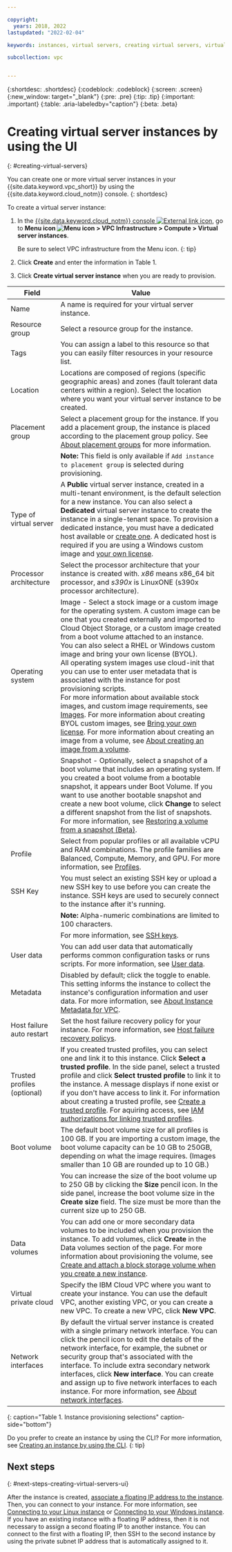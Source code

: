 ```yaml
---

copyright:
  years: 2018, 2022
lastupdated: "2022-02-04"

keywords: instances, virtual servers, creating virtual servers, virtual server instances, virtual machines, Virtual Servers for VPC, compute, vsi, creating, UI, console, generation 2, gen 2, metadata

subcollection: vpc


---
```


{:shortdesc: .shortdesc}
{:codeblock: .codeblock}
{:screen: .screen}
{:new_window: target="_blank"}
{:pre: .pre}
{:tip: .tip}
{:important: .important}
{:table: .aria-labeledby="caption"}
{:beta: .beta}

# Creating virtual server instances by using the UI
{: #creating-virtual-servers}

You can create one or more virtual server instances in your {{site.data.keyword.vpc_short}} by using the {{site.data.keyword.cloud_notm}} console.
{: shortdesc}

To create a virtual server instance:

1. In the [{{site.data.keyword.cloud_notm}} console ![External link icon](../icons/launch-glyph.svg "External link icon")](https://{DomainName}/vpc-ext), go to **Menu icon ![Menu icon](../icons/icon_hamburger.svg) > VPC Infrastructure > Compute > Virtual server instances**.

   Be sure to select VPC infrastructure from the Menu icon.
   {: tip}

2. Click **Create** and enter the information in Table 1.

3. Click **Create virtual server instance** when you are ready to provision.

| Field | Value |
|-------|-------|
| Name  | A name is required for your virtual server instance. |
| Resource group | Select a resource group for the instance. |
| Tags | You can assign a label to this resource so that you can easily filter resources in your resource list. |
| Location | Locations are composed of regions (specific geographic areas) and zones (fault tolerant data centers within a region). Select the location where you want your virtual server instance to be created. |
| Placement group | Select a placement group for the instance. If you add a placement group, the instance is placed according to the placement group policy. See [About placement groups](/docs/vpc?topic=vpc-about-placement-groups-for-vpc) for more information. |
| | **Note:** This field is only available if `Add instance to placement group` is selected during provisioning. |
| Type of virtual server | A **Public** virtual server instance, created in a multi-tenant environment, is the default selection for a new instance. You can also select a **Dedicated** virtual server instance to create the instance in a single-tenant space. To provision a dedicated instance, you must have a dedicated host available or [create one](/docs/vpc?topic=vpc-creating-dedicated-hosts-instances). A dedicated host is required if you are using a Windows custom image and [your own license](/docs/vpc?topic=vpc-byol-vpc-about#byol-vpc-windows). |
| Processor architecture | Select the processor architecture that your instance is created with. *x86* means x86_64 bit processor, and *s390x* is LinuxONE (s390x processor architecture).  |
| Operating system | Image - Select a stock image or a custom image for the operating system. A custom image can be one that you created externally and imported to Cloud Object Storage, or a custom image created from a boot volume attached to an instance.<br>You can also select a RHEL or Windows custom image and bring your own license (BYOL).<br>All operating system images use cloud-init that you can use to enter user metadata that is associated with the instance for post provisioning scripts.<br>For more information about available stock images, and custom image requirements, see [Images](/docs/vpc?topic=vpc-about-images). For more information about creating BYOL custom images, see [Bring your own license](/docs/vpc?topic=vpc-byol-vpc-about). For more information about creating an image from a volume, see [About creating an image from a volume](/docs/vpc?topic=vpc-image-from-volume-vpc). |
| | Snapshot - Optionally, select a snapshot of a boot volume that includes an operating system. If you created a boot volume from a bootable snapshot, it appears under Boot Volume. If you want to use another bootable snapshot and create a new boot volume, click **Change** to select a different snapshot from the list of snapshots. For more information, see [Restoring a volume from a snapshot (Beta)](/docs/vpc?topic=vpc-snapshots-vpc-restore). |
| Profile |  Select from popular profiles or all available vCPU and RAM combinations. The profile families are Balanced, Compute, Memory, and GPU. For more information, see [Profiles](/docs/vpc?topic=vpc-profiles). |
| SSH Key | You must select an existing SSH key or upload a new SSH key to use before you can create the instance. SSH keys are used to securely connect to the instance after it's running. |
| | **Note:** Alpha-numeric combinations are limited to 100 characters. |
| | For more information, see [SSH keys](/docs/vpc?topic=vpc-ssh-keys). |
| User data | You can add user data that automatically performs common configuration tasks or runs scripts. For more information, see [User data](/docs/vpc?topic=vpc-user-data). |
| Metadata | Disabled by default; click the toggle to enable. This setting informs the instance to collect the instance's configuration information and user data. For more information, see [About Instance Metadata for VPC](/docs/vpc?topic=vpc-imd-about). |
| Host failure auto restart | Set the host failure recovery policy for your instance. For more information, see [Host failure recovery policys](/docs/vpc?topic=vpc-host-failure-recovery-policies&interface=ui). |
| Trusted profiles (optional) | If you created trusted profiles, you can select one and link it to this instance. Click **Select a trusted profile**. In the side panel, select a trusted profile and click **Select trusted profile** to link it to the instance. A message displays if none exist or if you don't have access to link it. For information about creating a trusted profile, see [Create a trusted profile](/docs/account?topic=account-trustedprofile-compute-tutorial#trusted-profile-compute-create). For aquiring access, see [IAM authorizations for linking trusted profiles](/docs/vpc?topic=vpc-imd-trusted-profile-metadata&interface=ui#imd-iam-auth). |
| Boot volume | The default boot volume size for all profiles is 100 GB. If you are importing a custom image, the boot volume capacity can be 10 GB to 250GB, depending on what the image requires. (Images smaller than 10 GB are rounded up to 10 GB.) | 
| |You can increase the size of the boot volume up to 250 GB by clicking the **Size** pencil icon. In the side panel, increase the boot volume size in the **Create size** field. The size must be more than the current size up to 250 GB. |
| Data volumes | You can add one or more secondary data volumes to be included when you provision the instance. To add volumes, click **Create** in the Data volumes section of the page. For more information about provisioning the volume, see [Create and attach a block storage volume when you create a new instance](/docs/vpc?topic=vpc-creating-block-storage#create-from-vsi). |
| Virtual private cloud | Specify the IBM Cloud VPC where you want to create your instance. You can use the default VPC, another existing VPC, or you can create a new VPC. To create a new VPC, click **New VPC**. |
| Network interfaces | By default the virtual server instance is created with a single primary network interface. You can click the pencil icon to edit the details of the network interface, for example, the subnet or security group that's associated with the interface. To include extra secondary network interfaces, click **New interface**. You can create and assign up to five network interfaces to each instance. For more information, see [About network interfaces](/docs/vpc?topic=vpc-using-instance-vnics#about-network-interfaces). |
{: caption="Table 1. Instance provisioning selections" caption-side="bottom"}

Do you prefer to create an instance by using the CLI? For more information, see [Creating an instance by using the CLI](/docs/vpc?topic=vpc-creating-virtual-servers-cli).
{: tip}

## Next steps
{: #next-steps-creating-virtual-servers-ui}

<!---A series of emails is sent to your administrator: Acknowledgment of the virtual server instance order, order approval and processing, and a message that the instance is created.--->

After the instance is created, [associate a floating IP address to the instance](/docs/vpc?topic=vpc-creating-a-vpc-using-the-ibm-cloud-console#reserving-a-floating-ip-address). Then, you can connect to your instance. For more information, see [Connecting to your Linux instance](/docs/vpc?topic=vpc-vsi_is_connecting_linux) or [Connecting to your Windows instance](/docs/vpc?topic=vpc-vsi_is_connecting_windows). If you have an existing instance with a floating IP address, then it is not necessary to assign a second floating IP to another instance. You can connect to the first with a floating IP, then SSH to the second instance by using the private subnet IP address that is automatically assigned to it.
